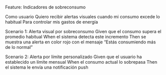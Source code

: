 Feature: Indicadores de sobreconsumo

Como usuario
Quiero recibir alertas visuales cuando mi consumo excede lo habitual
Para controlar mis gastos de energía

Scenario 1: Alerta visual por sobreconsumo
Given que el consumo supera el promedio habitual
When el sistema detecta este incremento
Then se muestra una alerta en color rojo con el mensaje “Estás consumiendo más de lo normal”

Scenario 2: Alerta por límite personalizado
Given que el usuario ha establecido un límite mensual
When el consumo actual lo sobrepasa
Then el sistema le envía una notificación push

